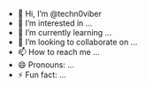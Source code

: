- 👋 Hi, I’m @techn0viber
- 👀 I’m interested in ...
- 🌱 I’m currently learning ...
- 💞️ I’m looking to collaborate on ...
- 📫 How to reach me ...
- 😄 Pronouns: ...
- ⚡ Fun fact: ...

<!---
techn0viber/techn0viber is a ✨ special ✨ repository because its `README.md` (this file) appears on your GitHub profile.
You can click the Preview link to take a look at your changes.
--->

